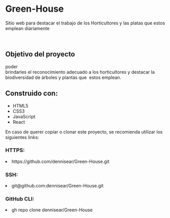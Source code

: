 # Green-House
<p>Sitio web para destacar el trabajo de los Horticultores y las platas que estos emplean diariamente</p>
</br>
<h2>Objetivo del proyecto</h2>
<p>poder brindarles el reconocimiento adecuado a los horticultores y destacar la biodiversidad de árboles y plantas que  estos emplean.</p>


<h2>Construido con:</h2>
<ul>
	<li>HTML5</li>
	<li>CSS3</li>
	<li>JavaScript</li>
	<li>React</li>
</ul>

<p>En caso de querer copiar o clonar este proyecto, se recomienda utilizar los siguientes links:</p>
<h3>HTTPS:</h3>
<li>https://github.com/dennisear/Green-House.git</p></li>
<h3>SSH:</h3>
<li>git@github.com:dennisear/Green-House.git</p></li>
<h3>GitHub CLI:</h3>
<li>gh repo clone dennisear/Green-House</p></li>
